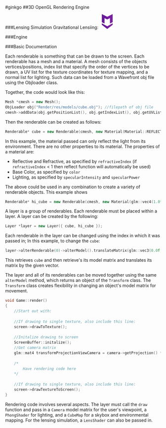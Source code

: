 #ginkgo
##3D OpenGL Rendering Engine 

###Lensing Simulation
Gravitational Lensiing: 
![alt text][logo]

[logo]: https://github.com/adam-p/markdown-here/raw/master/src/common/images/icon48.png "Logo Title Text 2"

###Engine


###Basic Documentation

Each renderable is something that can be drawn to the screen.
Each renderable has a mesh and a material.
A mesh consists of the objects vertices/positions, index list that specify the order of the vertices to be drawn, a UV list for the texture coordinates for texture mapping, and a normal list for lighting.
Such data can be loaded from a Wavefront obj file using the Objloader class.

Together, the code would look like this:
```c++
Mesh *cmesh = new Mesh();
ObjLoader obj("Render/res/models/cube.obj"); //filepath of obj file
cmesh->addData(obj.getPositionList(), obj.getIndexList(), obj.getUVList(), obj.getNormalList());
```

Then the renderable can be created as follows:
```c++
Renderable* cube = new Renderable(cmesh, new Material(Material::REFLECT));
```
In this example, the material passed can only reflect the light from its environment. There are no other properties to its material.
The properties of a material are:

- Reflective and Refractive, as specified by `refractiveIndex` (if `refractiveIndex` < 1 then reflect function will automatically be used)
- Base Color, as specified by `color`
- Lighting, as specified by `specularIntensity` and `specularPower`

The above could be used in any combination to create a variety of renderable objects.
This example shows 
```c++
Renderable* hi_cube = new Renderable(cmesh, new Material(glm::vec4(1.0f, 1.0f, 1.0f, 1.0f), new Texture("Render/res/textures/Hi.png")));
```

A layer is a group of renderables.
Each renderable must be placed within a layer.
A layer can be created by the following: 
```c++
Layer *layer = new Layer({ cube, hi_cube });
```
Each renderable in the layer can be changed using the index in which it was passed in;
In this example, to change the `cube`:
```c++
layer->alterRenderable(0)->alterModel().translateMatrix(glm::vec3(0.0f, -1.0f, -3.0f));
```
This retrieves `cube` and then retrieve's its model matrix and translates its matrix by the given vector.

The layer and all of its renderables can be moved together using the same `alterModel` method, which returns an object of the `Transform` class. The `Transform` class creates flexibility in changing an object's model matrix for movement. 

```c++
void Game::render()				
{	
	//Start out with:			
	
	//If drawing to single texture, also include this line:
	screen->drawToTexture();

	//Initalize drawing to screen	
	ScreenBuffer::initalize();	
	//Get camera matrix
	glm::mat4 transformProjectionViewCamera = camera->getProjection() * camera->getView() * camera->getCameraPositionTranslation();

	/*
		Have rendering code here
	*/

	//If drawing to single texture, also include this line:
	screen->drawTextureToScreen();
}
```


Rendering code involves several aspects. The layer must call the `draw` function and pass in a `Camera` model matrix for the user's viewpoint, a `PhongShader` for lighting, and a `CubeMap` for a skybox and environmental mapping. For the lensing simulation, a `LensShader` can also be passed in.